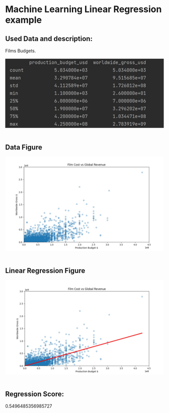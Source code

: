 # Machine Learning Linear Regression example

## Used Data and description:
Films Budgets.
<br/><br/>
![Result1](https://github.com/shazaalqays/Machine-Learning-Linear-Regression-example/blob/main/images/desc.jpg)<br/><br/>

## Data Figure
![Result1](https://github.com/shazaalqays/Machine-Learning-Linear-Regression-example/blob/main/images/data.jpg)<br/><br/>

## Linear Regression Figure
![Result1](https://github.com/shazaalqays/Machine-Learning-Linear-Regression-example/blob/main/images/reg.jpg)<br/><br/>

## Regression Score:
0.5496485356985727

